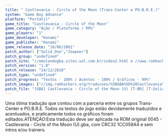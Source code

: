 ```yaml
---
title: " Castlevania - Circle of the Moon (Trans-Center e PO.B.R.E.)"
system: "Game Boy Advance"
platform: "Portátil"
game_title: "Castlevania - Circle of the Moon"
game_category: "Ação / Plataforma / RPG"
game_players: "1"
game_developer: "Konami"
game_publisher: "Konami"
game_release_date: "10/06/2001"
patch_author: ["Solid_One","Joapeer"]
patch_group: "undefined"
patch_site: "//emulandogba.sites.uol.com.br/index2.html e //www.romhackers.org/"
patch_version: "1.0"
patch_release: "24/12/2010"
patch_type: "undefined"
patch_progress: "Textos - 100% / Acentos - 100% / Gráficos - 99%"
patch_images: ["//img.romhackers.org/traducoes/%5BGBA%5D%20Castlevania%20-%20Circle%20of%20the%20Moon%20-%20Trans-Center%20e%20POBRE%20-%201.png","//img.romhackers.org/traducoes/%5BGBA%5D%20Castlevania%20-%20Circle%20of%20the%20Moon%20-%20Trans-Center%20e%20POBRE%20-%202.png","//img.romhackers.org/traducoes/%5BGBA%5D%20Castlevania%20-%20Circle%20of%20the%20Moon%20-%20Trans-Center%20e%20POBRE%20-%203.png"]
patch_file: "[GBA] Castlevania - Circle of the Moon (U) [T-BR] [T-Solid_One e Joapeer G-Trans-Center e POBRE] [V-1.0 A-2010].zip"
---
```

Uma ótima tradução que contou com a parceria entre os grupos Trans-Center e PO.B.R.E. Todos os textos do jogo estão devidamente traduzidos e acentuados, e praticamente todos os gráficos foram editados.ATENÇÃO:Esta tradução deve ser aplicada na ROM original 0045 - Castlevania - Circle of the Moon (U).gba, com CRC32 1CC059A4 e sem intros e/ou trainers.